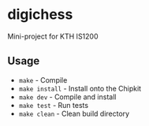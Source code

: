 # digichess
Mini-project for KTH IS1200

## Usage
- `make` - Compile
- `make install` - Install onto the Chipkit
- `make dev` - Compile and install
- `make test` - Run tests
- `make clean` - Clean build directory
